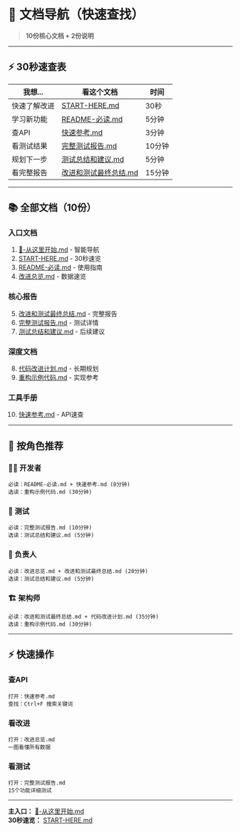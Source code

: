 # 📍 文档导航（快速查找）

> **10份核心文档 + 2份说明**

---

## ⚡ 30秒速查表

| 我想... | 看这个文档 | 时间 |
|---------|------------|------|
| 快速了解改进 | [START-HERE.md](START-HERE.md) | 30秒 |
| 学习新功能 | [README-必读.md](README-必读.md) | 5分钟 |
| 查API | [快速参考.md](快速参考.md) | 3分钟 |
| 看测试结果 | [完整测试报告.md](完整测试报告.md) | 10分钟 |
| 规划下一步 | [测试总结和建议.md](测试总结和建议.md) | 5分钟 |
| 看完整报告 | [改进和测试最终总结.md](改进和测试最终总结.md) | 15分钟 |

---

## 📚 全部文档（10份）

### 入口文档
1. [📖-从这里开始.md](📖-从这里开始.md) - 智能导航
2. [START-HERE.md](START-HERE.md) - 30秒速览
3. [README-必读.md](README-必读.md) - 使用指南
4. [改进总览.md](改进总览.md) - 数据速览

### 核心报告
5. [改进和测试最终总结.md](改进和测试最终总结.md) - 完整报告
6. [完整测试报告.md](完整测试报告.md) - 测试详情
7. [测试总结和建议.md](测试总结和建议.md) - 后续建议

### 深度文档
8. [代码改进计划.md](代码改进计划.md) - 长期规划
9. [重构示例代码.md](重构示例代码.md) - 实现参考

### 工具手册
10. [快速参考.md](快速参考.md) - API速查

---

## 🎯 按角色推荐

### 👨‍💻 开发者
```
必读：README-必读.md + 快速参考.md (8分钟)
选读：重构示例代码.md (30分钟)
```

### 🧪 测试
```
必读：完整测试报告.md (10分钟)
选读：测试总结和建议.md (5分钟)
```

### 👔 负责人
```
必读：改进总览.md + 改进和测试最终总结.md (20分钟)
选读：测试总结和建议.md (5分钟)
```

### 🏗️ 架构师
```
必读：改进和测试最终总结.md + 代码改进计划.md (35分钟)
选读：重构示例代码.md (30分钟)
```

---

## ⚡ 快速操作

### 查API
```
打开：快速参考.md
查找：Ctrl+F 搜索关键词
```

### 看改进
```
打开：改进总览.md
一图看懂所有数据
```

### 看测试
```
打开：完整测试报告.md
15个功能详细测试
```

---

**主入口：** [📖-从这里开始.md](📖-从这里开始.md)  
**30秒速览：** [START-HERE.md](START-HERE.md)

